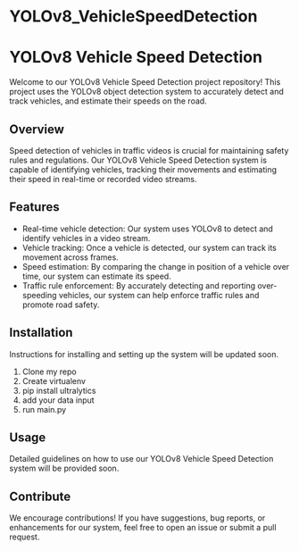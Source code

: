 # YOLOv8_VehicleSpeedDetection

# YOLOv8 Vehicle Speed Detection

Welcome to our YOLOv8 Vehicle Speed Detection project repository! This project uses the YOLOv8 object detection system to accurately detect and track vehicles, and estimate their speeds on the road.

## Overview

Speed detection of vehicles in traffic videos is crucial for maintaining safety rules and regulations. 
Our YOLOv8 Vehicle Speed Detection system is capable of identifying vehicles, tracking their movements and estimating their speed in real-time or recorded video streams.

## Features

- Real-time vehicle detection: Our system uses YOLOv8 to detect and identify vehicles in a video stream.
- Vehicle tracking: Once a vehicle is detected, our system can track its movement across frames.
- Speed estimation: By comparing the change in position of a vehicle over time, our system can estimate its speed.
- Traffic rule enforcement: By accurately detecting and reporting over-speeding vehicles, our system can help enforce traffic rules and promote road safety.

## Installation 

Instructions for installing and setting up the system will be updated soon.
1. Clone my repo
2. Create virtualenv
3. pip install ultralytics
4. add your data input
5. run main.py

## Usage

Detailed guidelines on how to use our YOLOv8 Vehicle Speed Detection system will be provided soon.

## Contribute

We encourage contributions! If you have suggestions, bug reports, or enhancements for our system, feel free to open an issue or submit a pull request.
